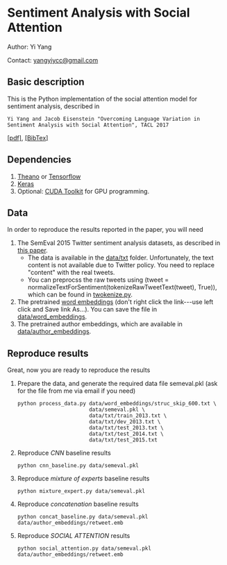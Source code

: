 # Sentiment Analysis with Social Attention

Author: Yi Yang

Contact: yangyiycc@gmail.com


## Basic description

This is the Python implementation of the social attention model for sentiment analysis, described
in

    Yi Yang and Jacob Eisenstein "Overcoming Language Variation in Sentiment Analysis with Social Attention", TACL 2017

[[pdf]](https://arxiv.org/abs/1511.06052), [[BibTex]](#)


## Dependencies

1. [Theano](http://deeplearning.net/software/theano/) or [Tensorflow](https://www.tensorflow.org/)
2. [Keras](https://keras.io/)
3. Optional: [CUDA Toolkit](http://docs.nvidia.com/cuda/) for GPU programming.


## Data

In order to reproduce the results reported in the paper, you will need

1. The SemEval 2015 Twitter sentiment analysis datasets, as described in [this paper](http://www.anthology.aclweb.org/S/S15/S15-2078.pdf). 
    * The data is available in the [data/txt](https://github.com/yiyang-gt/social-attention/tree/master/data/txt) folder. Unfortunately, the text content is not available due to Twitter policy. You need to replace "content" with the real tweets. 
    * You can preprocss the raw tweets using (tweet = normalizeTextForSentiment(tokenizeRawTweetText(tweet), True)), which can be found in [twokenize.py](https://github.com/yiyang-gt/social-attention/blob/master/twokenize.py).
2. The pretrained [word embeddings](https://www.l2f.inesc-id.pt/~wlin/public/embeddings/struc_skip_600.txt) (don't right click the link---use left click and Save link As...). You can save the file in [data/word_embeddings](https://github.com/yiyang-gt/social-attention/tree/master/data/word_embeddings).
3. The pretrained author embeddings, which are available in [data/author_embeddings](https://github.com/yiyang-gt/social-attention/tree/master/data/author_embeddings).


## Reproduce results

Great, now you are ready to reproduce the results

1. Prepare the data, and generate the required data file semeval.pkl (ask for the file from me via email if you need)
    ```
    python process_data.py data/word_embeddings/struc_skip_600.txt \
                           data/semeval.pkl \
                           data/txt/train_2013.txt \
                           data/txt/dev_2013.txt \
                           data/txt/test_2013.txt \
                           data/txt/test_2014.txt \
                           data/txt/test_2015.txt 
    ```

2. Reproduce *CNN* baseline results
    ```
    python cnn_baseline.py data/semeval.pkl 
    ```

3. Reproduce *mixture of experts* baseline results
    ```
    python mixture_expert.py data/semeval.pkl 
    ```

4. Reproduce *concatenation* baseline results
    ```
    python concat_baseline.py data/semeval.pkl data/author_embeddings/retweet.emb
    ```

5. Reproduce *SOCIAL ATTENTION* results
    ```
    python social_attention.py data/semeval.pkl data/author_embeddings/retweet.emb
    ```
